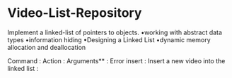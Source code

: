 # Video-List-Repository
Implement a linked-list of pointers to objects.
•working with abstract data types
•information hiding
•Designing a Linked List
•dynamic memory allocation and deallocation

Command   :  Action    :    Arguments**  :        Error
insert : Insert a new video into the linked list :
